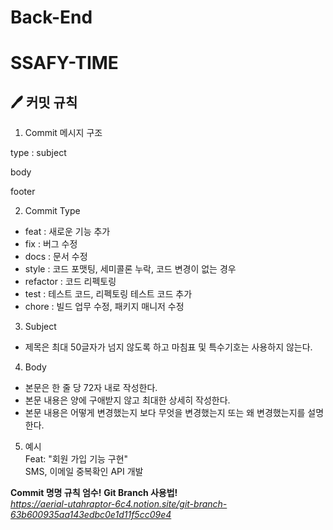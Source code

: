 # Back-End
# SSAFY-TIME

## 🖊 커밋 규칙
1. Commit 메시지 구조

type : subject

body 

footer

2. Commit Type

- feat : 새로운 기능 추가
- fix : 버그 수정
- docs : 문서 수정
- style : 코드 포맷팅, 세미콜론 누락, 코드 변경이 없는 경우
- refactor : 코드 리펙토링
- test : 테스트 코드, 리펙토링 테스트 코드 추가
- chore : 빌드 업무 수정, 패키지 매니저 수정

3. Subject

- 제목은 최대 50글자가 넘지 않도록 하고 마침표 및 특수기호는 사용하지 않는다.

4. Body

- 본문은 한 줄 당 72자 내로 작성한다.
- 본문 내용은 양에 구애받지 않고 최대한 상세히 작성한다.
- 본문 내용은 어떻게 변경했는지 보다 무엇을 변경했는지 또는 왜 변경했는지를 설명한다.

5. 예시  
Feat: "회원 가입 기능 구현"  
SMS, 이메일 중복확인 API 개발

**Commit 명명 규칙 엄수!**
**Git Branch 사용법!**  
*https://aerial-utahraptor-6c4.notion.site/git-branch-63b600935aa143edbc0e1d11f5cc09e4*
